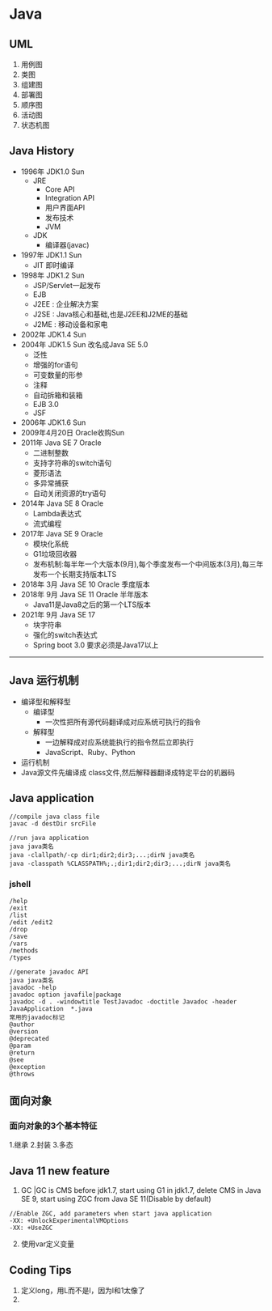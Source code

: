 # Java
## UML
1. 用例图
2. 类图
3. 组建图
4. 部署图
5. 顺序图
6. 活动图
7. 状态机图

## Java History
- 1996年 JDK1.0 Sun
  - JRE
    - Core API
    - Integration API
    - 用户界面API
    - 发布技术
    - JVM
  - JDK
    - 编译器(javac)
- 1997年 JDK1.1 Sun 
  - JIT 即时编译
- 1998年 JDK1.2 Sun
  - JSP/Servlet一起发布
  - EJB
  - J2EE : 企业解决方案
  - J2SE : Java核心和基础,也是J2EE和J2ME的基础
  - J2ME : 移动设备和家电
- 2002年 JDK1.4 Sun
- 2004年 JDK1.5 Sun 改名成Java SE 5.0
  - 泛性
  - 增强的for语句
  - 可变数量的形参
  - 注释
  - 自动拆箱和装箱
  - EJB 3.0
  - JSF
- 2006年 JDK1.6 Sun
- 2009年4月20日 Oracle收购Sun
- 2011年 Java SE 7 Oracle 
  - 二进制整数 
  - 支持字符串的switch语句
  - 菱形语法
  - 多异常捕获
  - 自动关闭资源的try语句
- 2014年 Java SE 8 Oracle 
  - Lambda表达式
  - 流式编程
- 2017年 Java SE 9 Oracle 
  - 模块化系统
  - G1垃圾回收器
  - 发布机制:每半年一个大版本(9月),每个季度发布一个中间版本(3月),每三年发布一个长期支持版本LTS
- 2018年 3月 Java SE 10 Oracle 季度版本 
- 2018年 9月 Java SE 11 Oracle 半年版本
  - Java11是Java8之后的第一个LTS版本
- 2021年 9月 Java SE 17
  - 块字符串
  - 强化的switch表达式
  - Spring boot 3.0 要求必须是Java17以上
---

## Java 运行机制
- 编译型和解释型
  - 编译型
    - 一次性把所有源代码翻译成对应系统可执行的指令
  - 解释型
    - 一边解释成对应系统能执行的指令然后立即执行
    - JavaScript、Ruby、Python
- 运行机制
- Java源文件先编译成 class文件,然后解释器翻译成特定平台的机器码

## Java application
```
//compile java class file
javac -d destDir srcFile
```
```
//run java application
java java类名
java -clallpath/-cp dir1;dir2;dir3;...;dirN java类名
java -classpath %CLASSPATH%;.;dir1;dir2;dir3;...;dirN java类名
```

### jshell
```
/help
/exit
/list
/edit /edit2
/drop
/save
/vars
/methods
/types

```

```
//generate javadoc API
java java类名
javadoc -help
javadoc option javafile|package
javadoc -d . -windowtitle TestJavadoc -doctitle Javadoc -header JavaApplication  *.java
常用的javadoc标记
@author
@version
@deprecated
@param
@return
@see
@exception
@throws
```

## 面向对象
### 面向对象的3个基本特征
1.继承
2.封装
3.多态

## Java 11 new feature
1. GC |GC is CMS before jdk1.7, start using G1 in jdk1.7, delete CMS in Java SE 9, start using ZGC from Java SE 11(Disable by default)
```
//Enable ZGC, add parameters when start java application
-XX: +UnlockExperimentalVMOptions
-XX: +UseZGC
```
2. 使用var定义变量

## Coding Tips
1.  定义long，用L而不是l，因为l和1太像了
2. 
